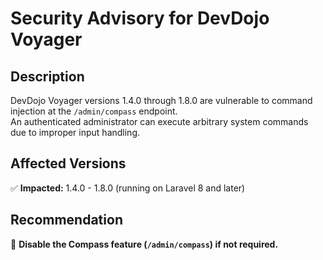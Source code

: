 # Security Advisory for DevDojo Voyager

## Description  
DevDojo Voyager versions 1.4.0 through 1.8.0 are vulnerable to command injection at the `/admin/compass` endpoint.  
An authenticated administrator can execute arbitrary system commands due to improper input handling.  

## Affected Versions  
✅ **Impacted:** 1.4.0 - 1.8.0 (running on Laravel 8 and later)  

## Recommendation  
🔹 **Disable the Compass feature (`/admin/compass`) if not required.**  
